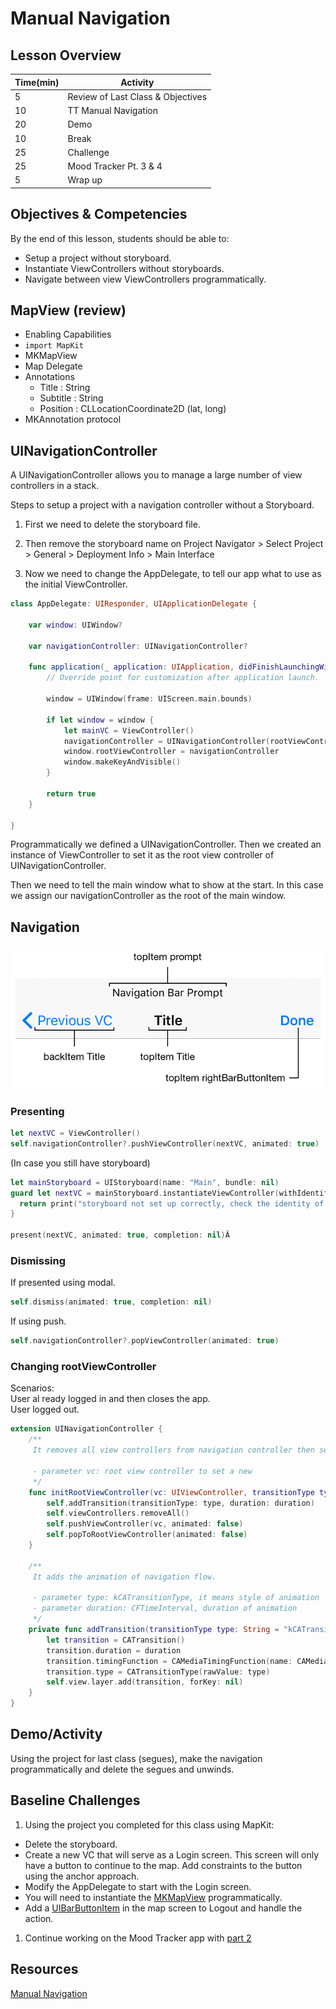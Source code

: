 # Manual Navigation

## Lesson Overview
| **Time(min)** | **Activity**                            |
| ------------- | ----------------------------------------|
| 5             | Review of Last Class & Objectives       |
| 10            | TT Manual Navigation                    |
| 20            | Demo                                    |
| 10            | Break                                   |
| 25            | Challenge                               |
| 25            | Mood Tracker Pt. 3 & 4                  |
| 5             | Wrap up                                 |

## Objectives & Competencies
By the end of this lesson, students should be able to:

- Setup a project without storyboard.
- Instantiate ViewControllers without storyboards.
- Navigate between view ViewControllers programmatically.

## MapView (review)

- Enabling Capabilities
- `import MapKit`
- MKMapView
- Map Delegate
- Annotations
  - Title : String
  - Subtitle : String
  - Position : CLLocationCoordinate2D (lat, long)
- MKAnnotation protocol


## UINavigationController

A UINavigationController allows you to manage a large number of view controllers in a stack.

Steps to setup a project with a navigation controller without a Storyboard.

1. First we need to delete the storyboard file.
2.  Then remove the storyboard name on Project Navigator > Select Project > General > Deployment Info > Main Interface

3.  Now we need to change the AppDelegate, to tell our app what to use as the initial ViewController.

```swift
class AppDelegate: UIResponder, UIApplicationDelegate {

    var window: UIWindow?

    var navigationController: UINavigationController?

    func application(_ application: UIApplication, didFinishLaunchingWithOptions launchOptions: [UIApplicationLaunchOptionsKey: Any]?) -> Bool {
        // Override point for customization after application launch.

        window = UIWindow(frame: UIScreen.main.bounds)

        if let window = window {
            let mainVC = ViewController()
            navigationController = UINavigationController(rootViewController: mainVC)
            window.rootViewController = navigationController
            window.makeKeyAndVisible()
        }

        return true
    }

}
```
Programmatically we defined a UINavigationController.
Then we created an instance of ViewController to set it as the root view controller of UINavigationController.

Then we need to tell the main window what to show at the start. In this case we assign our navigationController as the root of the main window.

## Navigation

![navigation](assets/navbar.png)

### Presenting
```swift
let nextVC = ViewController()
self.navigationController?.pushViewController(nextVC, animated: true)
```

(In case you still have storyboard)

```swift
let mainStoryboard = UIStoryboard(name: "Main", bundle: nil)
guard let nextVC = mainStoryboard.instantiateViewController(withIdentifier: "nextVC") as? ViewController else {
  return print("storyboard not set up correctly, check the identity of \"nextVC\"")
}

present(nextVC, animated: true, completion: nil)Â
```
### Dismissing

If presented using modal.

```swift
self.dismiss(animated: true, completion: nil)
```
If using push.

```swift
self.navigationController?.popViewController(animated: true)
```

### Changing rootViewController

Scenarios: <br>
User al ready logged in and then closes the app.<br>
User logged out.


```swift
extension UINavigationController {
    /**
     It removes all view controllers from navigation controller then set the new root view controller and it pops.

     - parameter vc: root view controller to set a new
     */
    func initRootViewController(vc: UIViewController, transitionType type: String = "kCATransitionFade", duration: CFTimeInterval = 0.3) {
        self.addTransition(transitionType: type, duration: duration)
        self.viewControllers.removeAll()
        self.pushViewController(vc, animated: false)
        self.popToRootViewController(animated: false)
    }

    /**
     It adds the animation of navigation flow.

     - parameter type: kCATransitionType, it means style of animation
     - parameter duration: CFTimeInterval, duration of animation
     */
    private func addTransition(transitionType type: String = "kCATransitionFade", duration: CFTimeInterval = 0.3) {
        let transition = CATransition()
        transition.duration = duration
        transition.timingFunction = CAMediaTimingFunction(name: CAMediaTimingFunctionName.easeInEaseOut)
        transition.type = CATransitionType(rawValue: type)
        self.view.layer.add(transition, forKey: nil)
    }
}
```
## Demo/Activity
Using the project for last class (segues), make the navigation programmatically and delete the segues and unwinds.

## Baseline Challenges

1. Using the project you completed for this class using MapKit:
  - Delete the storyboard.
  - Create a new VC that will serve as a Login screen. This screen will only have a button to continue to the map. Add constraints to the button using the anchor approach.
  - Modify the AppDelegate to start with the Login screen.
  - You will need to instantiate the [MKMapView](https://developer.apple.com/documentation/mapkit/mkmapview) programmatically.
  - Add a [UIBarButtonItem](https://developer.apple.com/documentation/uikit/uibarbuttonitem) in the map screen to Logout and handle the action.<br>

1. Continue working on the Mood Tracker app with [part 2](https://github.com/Product-College-Labs/mood-tracker/blob/master/content/6.1-content.md)

## Resources

[Manual Navigation](https://medium.com/whoknows-swift/swift-the-hierarchy-of-uinavigationcontroller-programmatically-91631990f495)
